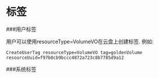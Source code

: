 # 标签



###用户标签

用户可以使用resourceType=VolumeVO在云盘上创建标签. 例如:

`CreateUserTag resourceType=VolumeVO tag=goldenVolume resourceUuid=f97b8cb9bccc4872a723c8b7785d9a12`

###系统标签
